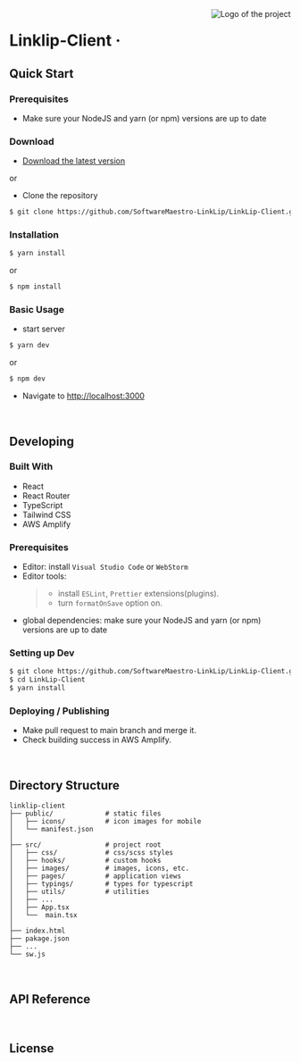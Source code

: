<img src="./public/icons/favicon.ico" alt="Logo of the project" align="right">

# Linklip-Client &middot;

## Quick Start
### Prerequisites
- Make sure your NodeJS and yarn (or npm) versions are up to date


### Download
- [Download the latest version](https://github.com/SoftwareMaestro-LinkLip/LinkLip-Client/archive/refs/heads/develop.zip)

or

- Clone the repository
```bash
$ git clone https://github.com/SoftwareMaestro-LinkLip/LinkLip-Client.git
```

### Installation

```bash
$ yarn install
```

or

```bash
$ npm install
```

### Basic Usage
- start server
```bash
$ yarn dev
```

or

```bash
$ npm dev
```

- Navigate to [http://localhost:3000](http://localhost:3000)

<br />

## Developing
### Built With
- React
- React Router
- TypeScript
- Tailwind CSS
- AWS Amplify

### Prerequisites
- Editor: install `Visual Studio Code` or `WebStorm`
- Editor tools:
  > - install `ESLint`, `Prettier` extensions(plugins).
  > - turn `formatOnSave` option on.
- global dependencies: make sure your NodeJS and yarn (or npm) versions are up to date

### Setting up Dev
```bash
$ git clone https://github.com/SoftwareMaestro-LinkLip/LinkLip-Client.git
$ cd LinkLip-Client
$ yarn install
```

### Deploying / Publishing
- Make pull request to main branch and merge it.
- Check building success in AWS Amplify.

<br />

## Directory Structure

    linklip-client
    ├── public/             # static files
    │   ├── icons/          # icon images for mobile
    │   └── manifest.json
    │
    ├── src/                # project root
    │   ├── css/            # css/scss styles
    │   ├── hooks/          # custom hooks
    │   ├── images/         # images, icons, etc.
    │   ├── pages/          # application views
    │   ├── typings/        # types for typescript
    │   ├── utils/          # utilities
    │   ├── ...
    │   ├── App.tsx
    │   └──  main.tsx
    │
    ├── index.html
    ├── pakage.json
    ├── ...
    └── sw.js

<br />

## API Reference

<br />

## License

